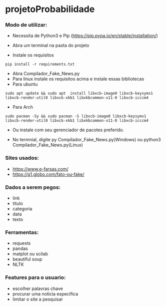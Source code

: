 # projetoProbabilidade  

### Modo de utilizar:  
-  Necessita de Python3 e Pip (https://pip.pypa.io/en/stable/installation/)

- Abra um terminal na pasta do projeto
-  Instale os requisitos
  ```
  pip install -r requirements.txt
  ```
- Abra Compilador_Fake_News.py
- Para linux instale os requisitos acima e instale essas bibliotecas 
- Para ubuntu
```
sudo apt update && sudo apt  install libxcb-image0 libxcb-keysyms1 libxcb-render-util0 libxcb-xkb1 libxkbcommon-x11-0 libxcb-icccm4
```
- Para Arch
```
sudo pacman -Sy && sudo pacman -S libxcb-image0 libxcb-keysyms1 libxcb-render-util0 libxcb-xkb1 libxkbcommon-x11-0 libxcb-icccm4
```
- Ou instale com seu gerenciador de pacotes preferido.

- No termnial, digite py Compilador_Fake_News.py(Windows) ou python3 Compilador_Fake_News.py(Linux) 

### Sites usados:  
- https://www.e-farsas.com/  
- https://g1.globo.com/fato-ou-fake/    

### Dados a serem pegos:    
- link  
- titulo  
- categoria  
- data  
- texto  

### Ferramentas:  
- requests  
- pandas  
- matplot ou scilab  
- beautiful soup  
- NLTK  

### Features para o usuario:
- escolher palavras chave
- procurar uma noticia especifica
- limitar o site a pesquisar
